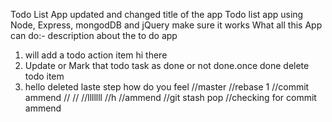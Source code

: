 Todo List App updated and changed title of the app
Todo list app using Node, Express, mongodDB and jQuery make sure it works
What all this App can do:- description about the to do app

1. will add a todo action item hi there
2. Update or Mark that todo task as done or not done.once done delete todo item
3. hello deleted laste step how do you feel
   //master
   //rebase 1
   //commit ammend
   //
   //
   //lllllll
   //h
   //ammend
   //git stash pop
   //checking for commit ammend
